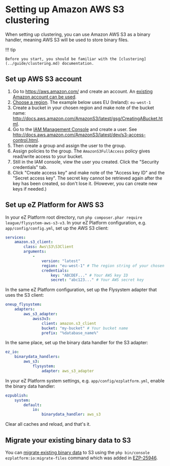 # Setting up Amazon AWS S3 clustering

When setting up clustering, you can use Amazon AWS S3 as a binary handler,
meaning AWS S3 will be used to store binary files.

!!! tip

    Before you start, you should be familiar with the [clustering](../guide/clustering.md) documentation.

## Set up AWS S3 account

1.  Go to <https://aws.amazon.com/> and create an account.
An [existing Amazon account can be used](http://docs.aws.amazon.com/AmazonS3/latest/gsg/SigningUpforS3.html).
1.  [Choose a region](http://docs.aws.amazon.com/storagegateway/latest/userguide/available-regions-intro.html).
The example below uses EU (Ireland): `eu-west-1`
1.  Create a bucket in your chosen region and make note of the bucket name:
<http://docs.aws.amazon.com/AmazonS3/latest/gsg/CreatingABucket.html>.
1.  Go to the [IAM Management Console](https://console.aws.amazon.com/iam/home#/users) and create a user.
See <http://docs.aws.amazon.com/AmazonS3/latest/dev/s3-access-control.html>.
1.  Then create a group and assign the user to the group.
1.  Assign policies to the group. The `AmazonS3FullAccess` policy gives read/write access to your bucket.
1.  Still in the IAM console, view the user you created. Click the "Security credentials" tab.
1.  Click "Create access key" and make note of the "Access key ID" and the "Secret access key".
The secret key cannot be retrieved again after the key has been created, so don't lose it.
(However, you can create new keys if needed.)

## Set up eZ Platform for AWS S3

In your eZ Platform root directory, run `php composer.phar require league/flysystem-aws-s3-v3`.
In your eZ Platform configuration, e.g. `app/config/config.yml`, set up the AWS S3 client:

``` yaml
services:
    amazon.s3_client:
        class: Aws\S3\S3Client
        arguments:
            -
                version: "latest"
                region: "eu-west-1" # The region string of your chosen region
                credentials:
                    key: "ABCDEF..." # Your AWS key ID
                    secret: "abc123..." # Your AWS secret key
```

In the same eZ Platform configuration, set up the Flysystem adapter that uses the S3 client:

``` yaml
oneup_flysystem:
    adapters:
        aws_s3_adapter:
            awss3v3:
                client: amazon.s3_client
                bucket: "my-bucket" # Your bucket name
                prefix: "%database_name%"
```

In the same place, set up the binary data handler for the S3 adapter:

``` yaml
ez_io:
    binarydata_handlers:
        aws_s3:
            flysystem:
                adapter: aws_s3_adapter
```

In your eZ Platform system settings, e.g. `app/config/ezplatform.yml`, enable the binary data handler:

``` yaml
ezpublish:
    system:
        default:
            io:
                binarydata_handler: aws_s3
```

Clear all caches and reload, and that's it.

## Migrate your existing binary data to S3

You can [migrate existing binary data](../guide/clustering.md#migrating-to-a-cluster-setup) to S3 using the `php bin/console ezplatform:io:migrate-files` command
which was added in [EZP-25946](https://jira.ez.no/browse/EZP-25946).
